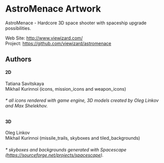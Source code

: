 # AstroMenace Artwork

AstroMenace - Hardcore 3D space shooter with spaceship upgrade possibilities.

Web Site: http://www.viewizard.com/</br>
Project: https://github.com/viewizard/astromenace

## Authors

#### 2D

Tatiana Savitskaya</br>
Mikhail Kurinnoi (icons, mission_icons and weapon_icons)
###### * all icons rendered with game engine, 3D models created by Oleg Linkov and Max Shelekhov.

#### 3D

Oleg Linkov</br>
Mikhail Kurinnoi (missile_trails, skyboxes and tiled_backgrounds)
###### * skyboxes and backgrounds generated with Spacescape (https://sourceforge.net/projects/spacescape).
